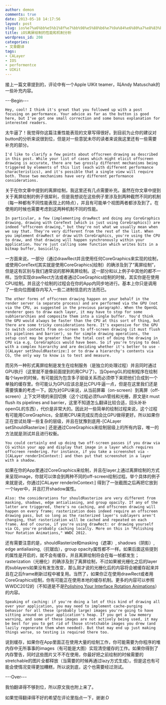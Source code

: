 ```yaml
---
author: demon
comments: true
date: 2013-05-18 14:17:56
layout: post
slug: ios%e7%a6%bb%e5%b1%8f%e7%bb%98%e5%88%b6%e7%9a%84%e6%80%a7%e8%83%bd%e5%92%8c%e6%9c%ba%e5%88%b6%e5%88%86%e6%9e%90
title: iOS离屏绘制的性能和机制分析
wordpress_id: 208
categories:
- 文章翻译
tags:
- CALayer
- IOS
- performentce
- UIKit
---
```


接上一篇文章提到的，评论中有一个Apple UIKit teamer，叫Andy Matuschak的一些补充内容。

---Begin---

	Hey, cool! I think it's great that you followed up with a post focusing on performance. Your advice as far as the button is good here, but I've got one small correction and some bonus explanation for interested readers.

太牛逼了！我觉得你这篇注重性能表现的文章写得很好。到目前为止你的建议对button的分析来说很到位，但是对一些意犹未尽的读者来说我这里还有一些需要补充的部分。

	I'd like to clarify a few points about offscreen drawing as described in this post. While your list of cases which might elicit offscreen drawing is accurate, there are two grossly different mechanisms being triggered by elements of this list (each with different performance characteristics), and it's possible that a single view will require both. Those two mechanisms have very different performance considerations.

关于在你文章中提到的离屏绘制，我这里还有几点需要补充。虽然在你文章中提到关于离屏绘制的例子很犀利，但是我想说在这些例子里涉及到两种截然不同的机制（每一种都有不同性能表现上的特点），并且有可能单个视图两者都涉及到了。在使用的时候也需要考虑到这两种机制不同的性能。

	In particular, a few (implementing drawRect and doing any CoreGraphics drawing, drawing with CoreText [which is just using CoreGraphics]) are indeed "offscreen drawing," but they're not what we usually mean when we say that. They're very different from the rest of the list. When you implement drawRect or draw with CoreGraphics, you're using the CPU to draw, and that drawing will happen synchronously within your application. You're just calling some function which writes bits in a bitmap buffer, basically.

一方面来说，一部分（通过drawRect并且使用任何CoreGraphics来实现的绘制，或使用CoreText[其实就是使用CoreGraphics]绘制）的确涉及到了“离屏绘制”，但是这有区别与我们通常说的那种离屏绘制。这一部分和以上例子中其他的都不一样。当你实现drawRect方法或者通过CoeGraphics绘制的时候，其实你是在使用CPU绘制。并且这个绘制的过程会在你的App内同步地进行。基本上你只是调用了一些向位图缓存内写入一些二进制信息的方法而已。

	The other forms of offscreen drawing happen on your behalf in the render server (a separate process) and are performed via the GPU (not via the CPU, as suggested in the previous paragraph). When the OpenGL renderer goes to draw each layer, it may have to stop for some subhierarchies and composite them into a single buffer. You'd think the GPU would always be faster than the CPU at this sort of thing, but there are some tricky considerations here. It's expensive for the GPU to switch contexts from on-screen to off-screen drawing (it must flush its pipelines and barrier), so for simple drawing operations, the setup cost may be greater than the total cost of doing the drawing in CPU via e.g. CoreGraphics would have been. So if you're trying to deal with a complex hierarchy and are deciding whether it's better to use -[CALayer setShouldRasterize:] or to draw a hierarchy's contents via CG, the only way to know is to test and measure.

而另外一种形式离屏绘制是发生在绘制服务（是独立的处理过程）并且同时通过GPU执行（这里就不是像前面提到的用CPU了）。当OpengGL的绘制程序在绘制每个layer的时候，有可能因为包含多子层级关系而必须停下来把他们合成到一个单独的缓存里。你可能认为GPU应该总是比CPU牛逼一点，但是在这里我们还是需要慎重的考虑一下。因为对GPU来说，从当前屏幕（on-screen）到离屏（off-screen）上下文环境的来回切换（这个过程必须flush管线和光栅，原文是it must flush its pipelines and barrier，这里不知道怎么翻译比较合适，回头补补openGL的东西），代价是非常大的。因此对一些简单的绘制过程来说，这个过程有可能用CoreGraphics，全部用CPU来完成反而会比GPU做得更好。所以如果你正在尝试处理一些复杂的层级，并且在犹豫到底用-[CALayer setShouldRasterize:] 还是通过CoreGraphics来绘制层级上的所有内容，唯一的方法就是测试并且进行权衡。

	You could certainly end up doing two off-screen passes if you draw via CG within your app and display that image in a layer which requires offscreen rendering. For instance, if you take a screenshot via -[CALayer renderInContext:] and then put that screenshot in a layer with a shadow.

如果在你的App里通过CoreGraphics来绘制，并且在layer上通过离屏绘制的方式来呈现image，你就可以体会到两种不同的off-screen绘制过程。举个具体的例子来就是说，你通过[CALayer renderInContext:] 得到了一张截图之后再把它放到一个layer中，并且打开shadow属性。

	Also: the considerations for shouldRasterize are very different from masking, shadows, edge antialiasing, and group opacity. If any of the latter are triggered, there's no caching, and offscreen drawing will happen on every frame; rasterization does indeed require an offscreen drawing pass, but so long as the rasterized layer's sublayers aren't changing, that rasterization will be cached and repeated on each frame. And of course, if you're using drawRect: or drawing yourself via CG, you're probably caching locally. More on this in "Polishing Your Rotation Animations," WWDC 2012.

还有需要注意的是，shouldRasterize和masking（遮罩）, shadows（阴影）, edge antialiasing,（抗锯齿），group opacity属性都不一样。如果后面这些提到的属性是开启的，就不会有缓存，并且离屏绘制将会在每一帧都发生；rasterization（光栅化）的确涉及到了离屏绘制，不过如果被光栅化之后的layer的sublayers如果没有发生改变，那么刚才说的光栅化后的内容将会被缓存起来并且在之后frame刷新过程中被复用。当然了，如果你正在使用drawRect或者用CoreGraphics绘制，你有可能正在使用本地的缓存机制。更多的内容可以参照WWDC2012的<Polishing Your Rotation Animations>（不知道是不是[Polishing Your Interface Rotation Animations](http://v.youku.com/v_show/id_XNTQxNjk4NTQw.html)）的内容。

	Speaking of caching: if you're doing a lot of this kind of drawing all over your application, you may need to implement cache-purging behavior for all these (probably large) images you're going to have sitting around on your application's heap. If you get a low memory warning, and some of these images are not actively being used, it may be best for you to get rid of those stretchable images you drew (and lazily regenerate them when needed). But that may end up just making things worse, so testing is required there too.

说到缓存，如果你在App里面正在使用大量的绘制工作，你可能需要为你程序的堆内存中无所事事的images（有可能是大图）实现清空缓存的工作。如果你得到了内存警告，同时这些图片又不不在使用，你最好把之前绘制的时候需要的stretchable的图片全都释放（当需要的时候再通过lazy方式生成）。但是这也有可能会使情况变得更加糟糕，所以说到底，这个也需要经过测试。

---Over---

我怕翻译得不够到位，所以原文我也附上来了。

如果觉得翻译得不好的希望在评论里指点一下，谢谢:D
